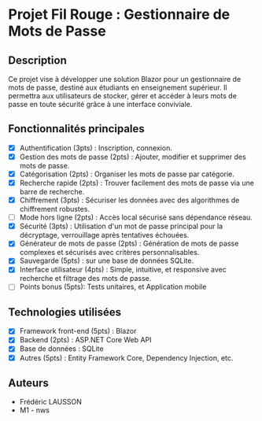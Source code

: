 # Projet Fil Rouge : Gestionnaire de Mots de Passe

## Description

Ce projet vise à développer une solution Blazor pour un gestionnaire de mots de passe, destiné aux étudiants en enseignement supérieur. Il permettra aux utilisateurs de stocker, gérer et accéder à leurs mots de passe en toute sécurité grâce à une interface conviviale.

## Fonctionnalités principales

- [x] Authentification (3pts) : Inscription, connexion.
- [x] Gestion des mots de passe (2pts) : Ajouter, modifier et supprimer des mots de passe.
- [x] Catégorisation (2pts) : Organiser les mots de passe par catégorie.
- [x] Recherche rapide (2pts) : Trouver facilement des mots de passe via une barre de recherche.
- [x] Chiffrement (3pts) : Sécuriser les données avec des algorithmes de chiffrement robustes.
- [ ] Mode hors ligne (2pts) : Accès local sécurisé sans dépendance réseau.
- [x] Sécurité (3pts) : Utilisation d'un mot de passe principal pour la décryptage, verrouillage après tentatives échouées.
- [x] Générateur de mots de passe (2pts) : Génération de mots de passe complexes et sécurisés avec critères personnalisables.
- [x] Sauvegarde (5pts) : sur une base de données SQLite.
- [x] Interface utilisateur (4pts) : Simple, intuitive, et responsive avec recherche et filtrage des mots de passe.
- [ ] Points bonus (5pts): Tests unitaires, et Application mobile

## Technologies utilisées

- [x] Framework front-end (5pts) : Blazor
- [x] Backend (2pts) : ASP.NET Core Web API
- [x] Base de données : SQLite
- [x] Autres (5pts) : Entity Framework Core, Dependency Injection, etc.

## Auteurs

- Frédéric LAUSSON
- M1 - nws
